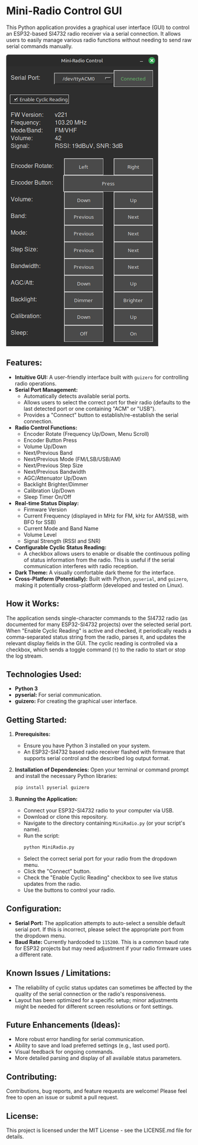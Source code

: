 # Mini-Radio Control GUI

This Python application provides a graphical user interface (GUI) to control an ESP32-based SI4732 radio receiver via a serial connection. It allows users to easily manage various radio functions without needing to send raw serial commands manually.

![Screenshot](screenshot.png)

## Features:

*   **Intuitive GUI:** A user-friendly interface built with `guizero` for controlling radio operations.
*   **Serial Port Management:**
    *   Automatically detects available serial ports.
    *   Allows users to select the correct port for their radio (defaults to the last detected port or one containing "ACM" or "USB").
    *   Provides a "Connect" button to establish/re-establish the serial connection.
*   **Radio Control Functions:**
    *   Encoder Rotate (Frequency Up/Down, Menu Scroll)
    *   Encoder Button Press
    *   Volume Up/Down
    *   Next/Previous Band
    *   Next/Previous Mode (FM/LSB/USB/AM)
    *   Next/Previous Step Size
    *   Next/Previous Bandwidth
    *   AGC/Attenuator Up/Down
    *   Backlight Brighter/Dimmer
    *   Calibration Up/Down
    *   Sleep Timer On/Off
*   **Real-time Status Display:**
    *   Firmware Version
    *   Current Frequency (displayed in MHz for FM, kHz for AM/SSB, with BFO for SSB)
    *   Current Mode and Band Name
    *   Volume Level
    *   Signal Strength (RSSI and SNR)
*   **Configurable Cyclic Status Reading:**
    *   A checkbox allows users to enable or disable the continuous polling of status information from the radio. This is useful if the serial communication interferes with radio reception.
*   **Dark Theme:** A visually comfortable dark theme for the interface.
*   **Cross-Platform (Potentially):** Built with Python, `pyserial`, and `guizero`, making it potentially cross-platform (developed and tested on Linux).

## How it Works:

The application sends single-character commands to the SI4732 radio (as documented for many ESP32-SI4732 projects) over the selected serial port. When "Enable Cyclic Reading" is active and checked, it periodically reads a comma-separated status string from the radio, parses it, and updates the relevant display fields in the GUI. The cyclic reading is controlled via a checkbox, which sends a toggle command (`t`) to the radio to start or stop the log stream.

## Technologies Used:

*   **Python 3**
*   **pyserial:** For serial communication.
*   **guizero:** For creating the graphical user interface.

## Getting Started:

1.  **Prerequisites:**
    *   Ensure you have Python 3 installed on your system.
    *   An ESP32-SI4732 based radio receiver flashed with firmware that supports serial control and the described log output format.

2.  **Installation of Dependencies:**
    Open your terminal or command prompt and install the necessary Python libraries:
    ```bash
    pip install pyserial guizero
    ```

3.  **Running the Application:**
    *   Connect your ESP32-SI4732 radio to your computer via USB.
    *   Download or clone this repository.
    *   Navigate to the directory containing `MiniRadio.py` (or your script's name).
    *   Run the script:
        ```bash
        python MiniRadio.py
        ```
    *   Select the correct serial port for your radio from the dropdown menu.
    *   Click the "Connect" button.
    *   Check the "Enable Cyclic Reading" checkbox to see live status updates from the radio.
    *   Use the buttons to control your radio.

## Configuration:

*   **Serial Port:** The application attempts to auto-select a sensible default serial port. If this is incorrect, please select the appropriate port from the dropdown menu.
*   **Baud Rate:** Currently hardcoded to `115200`. This is a common baud rate for ESP32 projects but may need adjustment if your radio firmware uses a different rate.

## Known Issues / Limitations:

*   The reliability of cyclic status updates can sometimes be affected by the quality of the serial connection or the radio's responsiveness.
*   Layout has been optimized for a specific setup; minor adjustments might be needed for different screen resolutions or font settings.

## Future Enhancements (Ideas):

*   More robust error handling for serial communication.
*   Ability to save and load preferred settings (e.g., last used port).
*   Visual feedback for ongoing commands.
*   More detailed parsing and display of all available status parameters.

## Contributing:

Contributions, bug reports, and feature requests are welcome! Please feel free to open an issue or submit a pull request.

## License:

This project is licensed under the MIT License - see the LICENSE.md file for details.
